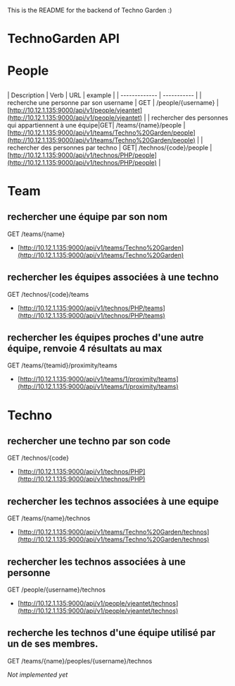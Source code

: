 This is the README for the backend of Techno Garden :)

# TechnoGarden API

# People
## 

| Description									 | Verb          | URL | example |
| ------------- | ----------- |
| recherche une personne par son username	     | GET |  /people/{username} | [http://10.12.1.135:9000/api/v1/people/vjeantet](http://10.12.1.135:9000/api/v1/people/vjeantet) |
| rechercher des personnes qui appartiennent à une équipe|GET| /teams/{name}/people | [http://10.12.1.135:9000/api/v1/teams/Techno%20Garden/people](http://10.12.1.135:9000/api/v1/teams/Techno%20Garden/people) |
| rechercher des personnes par techno | GET| /technos/{code}/people | [http://10.12.1.135:9000/api/v1/technos/PHP/people](http://10.12.1.135:9000/api/v1/technos/PHP/people) |

# Team
## rechercher une équipe par son nom
GET /teams/{name}

* [http://10.12.1.135:9000/api/v1/teams/Techno%20Garden](http://10.12.1.135:9000/api/v1/teams/Techno%20Garden)

## rechercher les équipes associées à une techno
GET /technos/{code}/teams

* [http://10.12.1.135:9000/api/v1/technos/PHP/teams](http://10.12.1.135:9000/api/v1/technos/PHP/teams)

## rechercher les équipes proches d'une autre équipe, renvoie 4 résultats au max
GET /teams/{teamid}/proximity/teams

* [http://10.12.1.135:9000/api/v1/teams/1/proximity/teams](http://10.12.1.135:9000/api/v1/teams/1/proximity/teams)

# Techno

## rechercher une techno par son code
GET /technos/{code}

* [http://10.12.1.135:9000/api/v1/technos/PHP](http://10.12.1.135:9000/api/v1/technos/PHP)

## rechercher les technos associées à une equipe
GET /teams/{name}/technos

* [http://10.12.1.135:9000/api/v1/teams/Techno%20Garden/technos](http://10.12.1.135:9000/api/v1/teams/Techno%20Garden/technos)

## rechercher les technos associées à une personne
GET /people/{username}/technos

* [http://10.12.1.135:9000/api/v1/people/vjeantet/technos](http://10.12.1.135:9000/api/v1/people/vjeantet/technos)


## recherche les technos d'une équipe utilisé par un de ses membres.
GET /teams/{name}/peoples/{username}/technos

*Not implemented yet*
 
